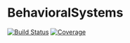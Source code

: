 # BehavioralSystems

[![Build Status](https://github.com/csimal/BehavioralSystems.jl/actions/workflows/CI.yml/badge.svg?branch=main)](https://github.com/csimal/BehavioralSystems.jl/actions/workflows/CI.yml?query=branch%3Amain)
[![Coverage](https://codecov.io/gh/csimal/BehavioralSystems.jl/branch/main/graph/badge.svg)](https://codecov.io/gh/csimal/BehavioralSystems.jl)
